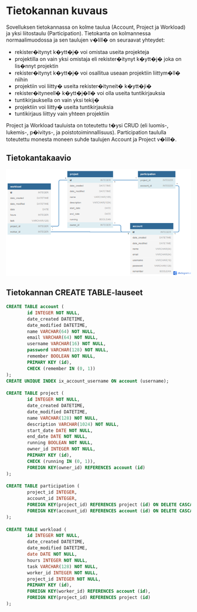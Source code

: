 # Tietokannan kuvaus

Sovelluksen tietokannassa on kolme taulua (Account, Project ja Workload) ja yksi liitostaulu (Participation). Tietokanta on kolmannessa normaalimuodossa ja sen taulujen v�lill� on seuraavat yhteydet:

- rekister�itynyt k�ytt�j� voi omistaa useita projekteja
- projektilla on vain yksi omistaja eli rekister�itynyt k�ytt�j� joka on lis�nnyt projektin
- rekister�itynyt k�ytt�j� voi osallitua useaan projektiin liittym�ll� niihin
- projektiin voi liitty� useita rekister�ityneit� k�ytt�ji�
- rekister�ityneell� k�ytt�j�ll� voi olla useita tuntikirjauksia
- tuntikirjauksella on vain yksi tekij�
- projektiin voi liitty� useita tuntikirjauksia
- tuntikirjaus liittyy vain yhteen projektiin

Project ja Workload tauluista on toteutettu t�ysi CRUD (eli luomis-, lukemis-, p�ivitys-, ja poistotoiminnallisuus). Participation taululla toteutettu monesta moneen suhde taulujen Account ja Project v�lill�.

## Tietokantakaavio

![tietokantakaavio.png](https://github.com/isopoju/tyoaikaseuranta/blob/master/documentation/tietokantakaavio.png)

## Tietokannan CREATE TABLE-lauseet

```sql
CREATE TABLE account (
        id INTEGER NOT NULL,
        date_created DATETIME,
        date_modified DATETIME,
        name VARCHAR(64) NOT NULL,
        email VARCHAR(64) NOT NULL,
        username VARCHAR(16) NOT NULL,
        password VARCHAR(128) NOT NULL,
        remember BOOLEAN NOT NULL,
        PRIMARY KEY (id),
        CHECK (remember IN (0, 1))
);
CREATE UNIQUE INDEX ix_account_username ON account (username);

CREATE TABLE project (
        id INTEGER NOT NULL,
        date_created DATETIME,
        date_modified DATETIME,
        name VARCHAR(128) NOT NULL,
        description VARCHAR(1024) NOT NULL,
        start_date DATE NOT NULL,
        end_date DATE NOT NULL,
        running BOOLEAN NOT NULL,
        owner_id INTEGER NOT NULL,
        PRIMARY KEY (id),
        CHECK (running IN (0, 1)),
        FOREIGN KEY(owner_id) REFERENCES account (id)
);

CREATE TABLE participation (
        project_id INTEGER,
        account_id INTEGER,
        FOREIGN KEY(project_id) REFERENCES project (id) ON DELETE CASCADE,
        FOREIGN KEY(account_id) REFERENCES account (id) ON DELETE CASCADE
);

CREATE TABLE workload (
        id INTEGER NOT NULL,
        date_created DATETIME,
        date_modified DATETIME,
        date DATE NOT NULL,
        hours INTEGER NOT NULL,
        task VARCHAR(128) NOT NULL,
        worker_id INTEGER NOT NULL,
        project_id INTEGER NOT NULL,
        PRIMARY KEY (id),
        FOREIGN KEY(worker_id) REFERENCES account (id),
        FOREIGN KEY(project_id) REFERENCES project (id)
);
```
